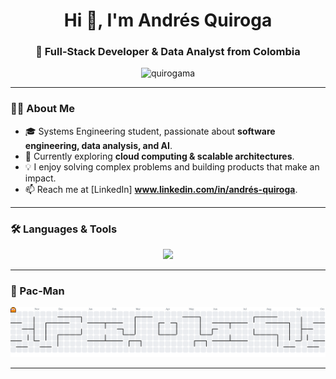 <h1 align="center">Hi 👋, I'm Andrés Quiroga</h1>
<h3 align="center">🚀 Full-Stack Developer & Data Analyst from Colombia</h3>

<p align="center">
  <img src="https://komarev.com/ghpvc/?username=quirogama&label=Profile%20views&color=0e75b6&style=flat" alt="quirogama" />
</p>

---

### 👨‍💻 About Me
- 🎓 Systems Engineering student, passionate about **software engineering, data analysis, and AI**.  
- 🌱 Currently exploring **cloud computing & scalable architectures**.  
- 💡 I enjoy solving complex problems and building products that make an impact.  
- 📫 Reach me at [LinkedIn] **www.linkedin.com/in/andrés-quiroga**.

---

### 🛠️ Languages & Tools
<div align="center">
  <img src="https://skillicons.dev/icons?i=python,java,cpp,js,react,nextjs,angular,docker,aws,mysql," height="100" />
</div>

---

### 👾 Pac-Man
<picture>
  <source media="(prefers-color-scheme: dark)" srcset="https://raw.githubusercontent.com/quirogama/quirogama/output/pacman-contribution-graph-dark.svg">
  <source media="(prefers-color-scheme: light)" srcset="https://raw.githubusercontent.com/quirogama/quirogama/output/pacman-contribution-graph.svg">
  <img alt="pacman contribution graph" src="https://raw.githubusercontent.com/quirogama/quirogama/output/pacman-contribution-graph.svg">
</picture>

---
